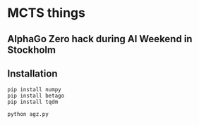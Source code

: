 # MCTS things 

## AlphaGo Zero hack during AI Weekend in Stockholm

## Installation

```
pip install numpy
pip install betago
pip install tqdm

python agz.py
```

